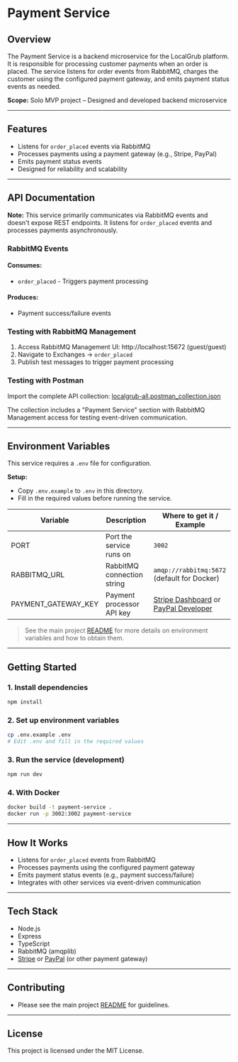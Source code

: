 # Payment Service

## Overview

The Payment Service is a backend microservice for the LocalGrub platform. It is responsible for processing customer payments when an order is placed. The service listens for order events from RabbitMQ, charges the customer using the configured payment gateway, and emits payment status events as needed.

**Scope:** 
Solo MVP project – Designed and developed backend microservice

---

## Features

- Listens for `order_placed` events via RabbitMQ
- Processes payments using a payment gateway (e.g., Stripe, PayPal)
- Emits payment status events
- Designed for reliability and scalability

---

## API Documentation

**Note:** This service primarily communicates via RabbitMQ events and doesn't expose REST endpoints. It listens for `order_placed` events and processes payments asynchronously.

### RabbitMQ Events

#### Consumes:

- `order_placed` - Triggers payment processing

#### Produces:

- Payment success/failure events

### Testing with RabbitMQ Management

1. Access RabbitMQ Management UI: http://localhost:15672 (guest/guest)
2. Navigate to Exchanges → `order_placed`
3. Publish test messages to trigger payment processing

### Testing with Postman

Import the complete API collection: [localgrub-all.postman_collection.json](../../docs/api/postman-collections/localgrub-all.postman_collection.json)

The collection includes a "Payment Service" section with RabbitMQ Management access for testing event-driven communication.

---

## Environment Variables

This service requires a `.env` file for configuration.

**Setup:**

- Copy `.env.example` to `.env` in this directory.
- Fill in the required values before running the service.

| Variable            | Description                | Where to get it / Example                                                                                     |
| ------------------- | -------------------------- | ------------------------------------------------------------------------------------------------------------- |
| PORT                | Port the service runs on   | `3002`                                                                                                        |
| RABBITMQ_URL        | RabbitMQ connection string | `amqp://rabbitmq:5672` (default for Docker)                                                                   |
| PAYMENT_GATEWAY_KEY | Payment processor API key  | [Stripe Dashboard](https://dashboard.stripe.com/apikeys) or [PayPal Developer](https://developer.paypal.com/) |

> See the main project [README](../../README.md) for more details on environment variables and how to obtain them.

---

## Getting Started

### 1. Install dependencies

```bash
npm install
```

### 2. Set up environment variables

```bash
cp .env.example .env
# Edit .env and fill in the required values
```

### 3. Run the service (development)

```bash
npm run dev
```

### 4. With Docker

```bash
docker build -t payment-service .
docker run -p 3002:3002 payment-service
```

---

## How It Works

- Listens for `order_placed` events from RabbitMQ
- Processes payments using the configured payment gateway
- Emits payment status events (e.g., payment success/failure)
- Integrates with other services via event-driven communication

---

## Tech Stack

- Node.js
- Express
- TypeScript
- RabbitMQ (amqplib)
- [Stripe](https://stripe.com/) or [PayPal](https://paypal.com/) (or other payment gateway)

---

## Contributing

- Please see the main project [README](../../README.md) for guidelines.

---

## License

This project is licensed under the MIT License.
